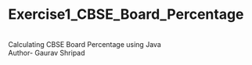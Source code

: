# Exercise1_CBSE_Board_Percentage
<br>
Calculating CBSE Board Percentage using Java
<br>
Author- Gaurav Shripad
